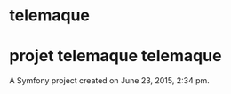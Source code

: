# telemaque
projet telemaque
telemaque
=========

A Symfony project created on June 23, 2015, 2:34 pm.
